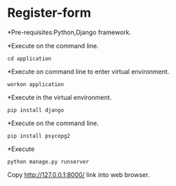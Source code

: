 # Register-form

*Pre-requisites:Python,Django framework.

*Execute on the command line.
```
cd application
```
*Execute on command line to enter virtual environment.
```
workon application
```
*Execute in the virtual environment.
```
pip install django
```
*Execute on the command line.
```
pip install psycopg2
```
*Execute 
```
python manage.py runserver 
```
Copy http://127.0.0.1:8000/ link into web browser.
